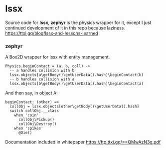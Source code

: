 # lssx
Source code for __lssx__, __zephyr__ is the physics wrapper for it, except I just continued development of it in this repo because laziness.
<https://ttxi.gq/blog/lssx-and-lessons-learned>

### zephyr
A Box2D wrapper for lssx with entity management.

```moon
Physics.beginContact = (a, b, coll) ->
  -- a handles collision with b
  lssx.objects[a\getBody()\getUserData().hash]\beginContact(b)
  -- b handles collision with a
  lssx.objects[b\getBody()\getUserData().hash]\beginContact(a)
```
And then say, in object A:
```moon
beginContact: (other) =>
  collObj = lssx.objects[other\getBody()\getUserData().hash]
  switch collObj.__class
    when 'coin'
      collObj\Pickup()
      collObj\Destroy()
    when 'spikes'
      @Die()
``` 

Documentation included in whitepaper <https://ftp.ttxi.gq/==QMwAzN3g.pdf>
